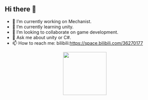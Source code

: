 ## Hi there 👋
- 🔭 I’m currently working on Mechanist.
- 🌱 I’m currently learning unity.
- 👯 I’m looking to collaborate on game development.
- 💬 Ask me about unity or C#.
- 📫 How to reach me: bilibili:https://space.bilibili.com/36270177
<div align="center"> <img height="137px" src="https://github-readme-stats.vercel.app/api?username=sun0225SUN&hide_title=true&hide_border=true&show_icons=trueline_height=21&text_color=000&icon_color=000&bg_color=0,ea6161,ffc64d,fffc4d,52fa5a&theme=graywhite" /> </div>
<!--
**7Chords/7Chords** is a ✨ _special_ ✨ repository because its `README.md` (this file) appears on your GitHub profile.

Here are some ideas to get you started:

- 🔭 I’m currently working on Mechanist.
- 🌱 I’m currently learning Unity.
- 👯 I’m looking to collaborate on ...
- 🤔 I’m looking for help with ...
- 💬 Ask me about ...
- 📫 How to reach me: bilibili:https://space.bilibili.com/36270177
- 😄 Pronouns: ...
- ⚡ Fun fact: ...
-->
